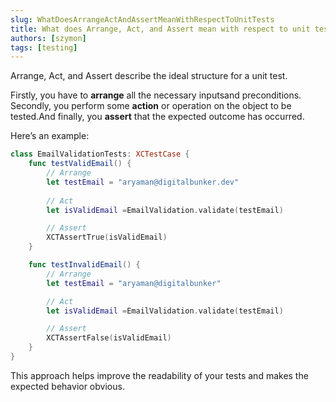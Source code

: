 ```yaml
---
slug: WhatDoesArrangeActAndAssertMeanWithRespectToUnitTests
title: What does Arrange, Act, and Assert mean with respect to unit tests?
authors: [szymon]
tags: [testing]
---
```



Arrange, Act, and Assert describe the ideal structure for a unit test.

Firstly, you have to **arrange** all the necessary inputsand preconditions. Secondly, you perform some **action** or operation on the object to be tested.And finally, you **assert** that the expected outcome has occurred.

Here’s an example:

```swift
class EmailValidationTests: XCTestCase {
    func testValidEmail() {
        // Arrange
        let testEmail = "aryaman@digitalbunker.dev"
        
        // Act
        let isValidEmail =EmailValidation.validate(testEmail)

        // Assert
        XCTAssertTrue(isValidEmail)
    }

    func testInvalidEmail() {
        // Arrange
        let testEmail = "aryaman@digitalbunker"

        // Act
        let isValidEmail =EmailValidation.validate(testEmail)

        // Assert
        XCTAssertFalse(isValidEmail)
    }
}
```

This approach helps improve the readability of your tests and makes the expected behavior obvious.
